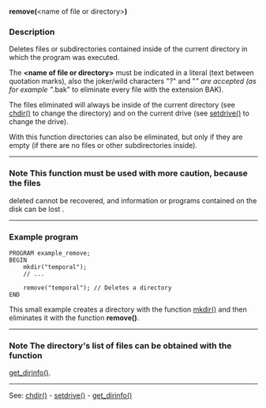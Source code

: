 **remove(**&lt;name of file or directory&gt;**)**

### Description

Deletes files or subdirectories contained inside of the current directory
in which the program was executed.

The **&lt;name of file or directory&gt;** must be indicated in a literal (text
between quotation marks), also the joker/wild characters &quot;?&quot; and &quot;*&quot;  are accepted (as
for example &quot;*.bak&quot; to eliminate every file with the extension BAK).

The files eliminated will always be inside of the current directory (see [chdir()](chdir().md)
to change the directory) and on the current drive (see [setdrive()](setdrive().md) to change
the drive).

With this function directories can also be eliminated, but only
if they are empty (if there are no files or other subdirectories inside).

---------------------------------------


### Note This function must be used with more caution, because the files
deleted cannot be recovered, and information or programs
contained on the disk can be lost .

---------------------------------------


### Example program
```
PROGRAM example_remove;
BEGIN
    mkdir("temporal");
    // ...

    remove("temporal"); // Deletes a directory
END
```


This small example creates a directory with the function [mkdir()](mkdir().md) and then
eliminates it with the function **remove()**.

---------------------------------------


### Note The directory's list of files can be obtained with the function
[get_dirinfo()](get_dirinfo().md).

---------------------------------------
See: [chdir()](chdir().md) - [setdrive()](setdrive().md) - [get_dirinfo()](get_dirinfo().md)


